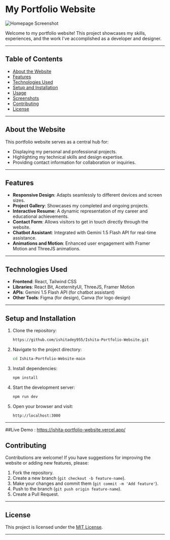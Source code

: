 # My Portfolio Website

![Homepage Screenshot](src/assets/screenshot/homepage.jpeg)

Welcome to my portfolio website! This project showcases my skills, experiences, and the work I've accomplished as a developer and designer.

---

## Table of Contents

* [About the Website](#about-the-website)
* [Features](#features)
* [Technologies Used](#technologies-used)
* [Setup and Installation](#setup-and-installation)
* [Usage](#usage)
* [Screenshots](#screenshots)
* [Contributing](#contributing)
* [License](#license)

---

## About the Website

This portfolio website serves as a central hub for:

* Displaying my personal and professional projects.
* Highlighting my technical skills and design expertise.
* Providing contact information for collaboration or inquiries.

---

## Features

* **Responsive Design**: Adapts seamlessly to different devices and screen sizes.
* **Project Gallery**: Showcases my completed and ongoing projects.
* **Interactive Resume**: A dynamic representation of my career and educational achievements.
* **Contact Form**: Allows visitors to get in touch directly through the website.
* **Chatbot Assistant**: Integrated with Gemini 1.5 Flash API for real-time assistance.
* **Animations and Motion**: Enhanced user engagement with Framer Motion and ThreeJS animations.

---

## Technologies Used

* **Frontend**: React, Tailwind CSS
* **Libraries**: React Bit, AceternityUI, ThreeJS, Framer Motion
* **APIs**: Gemini 1.5 Flash API (for chatbot assistant)
* **Other Tools**: Figma (for design), Canva (for logo design)

---

## Setup and Installation

1. Clone the repository:

   ```bash
   https://github.com/ishitadey955/Ishita-Portfolio-Website.git
   ```

2. Navigate to the project directory:

   ```bash
   cd Ishita-Portfolio-Website-main
   ```

3. Install dependencies:

   ```bash
   npm install
   ```

4. Start the development server:

   ```bash
   npm run dev
   ```

5. Open your browser and visit:

   ```
   http://localhost:3000
   ```

---
##Live Demo : https://ishita-portfolio-website.vercel.app/

## Contributing

Contributions are welcome! If you have suggestions for improving the website or adding new features, please:

1. Fork the repository.
2. Create a new branch (`git checkout -b feature-name`).
3. Make your changes and commit them (`git commit -m 'Add feature'`).
4. Push to the branch (`git push origin feature-name`).
5. Create a Pull Request.

---

## License

This project is licensed under the [MIT License](LICENSE).

---


